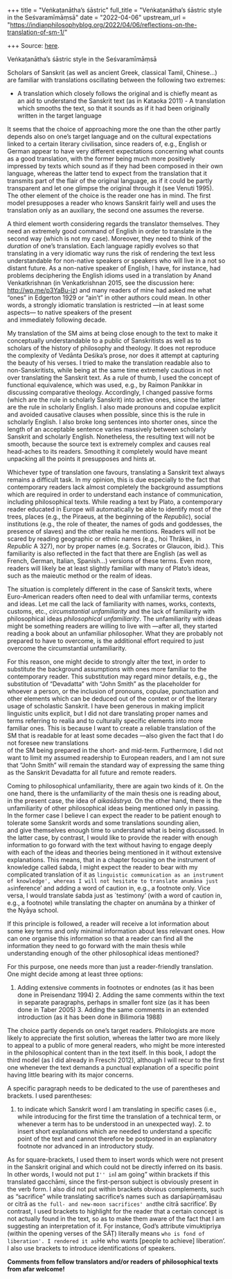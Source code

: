 +++
title = "Veṅkaṭanātha’s śāstric"
full_title = "Veṅkaṭanātha’s śāstric style in the Seśvaramīmāṃsā"
date = "2022-04-06"
upstream_url = "https://indianphilosophyblog.org/2022/04/06/reflections-on-the-translation-of-sm-1/"

+++
Source: [here](https://indianphilosophyblog.org/2022/04/06/reflections-on-the-translation-of-sm-1/).

Veṅkaṭanātha’s śāstric style in the Seśvaramīmāṃsā

Scholars of Sanskrit (as well as ancient Greek, classical Tamil, Chinese…) are familiar with translations oscillating between the following two extremes:

-   A translation which closely follows the original and is chiefly
    meant as an aid to understand the Sanskrit text (as in Kataoka 2011) -   A translation which smooths the text, so that it sounds as if it had
    been originally written in the target language

It seems that the choice of approaching more the one than the other partly depends also on one’s target language and on the cultural expectations linked to a certain literary civilisation, since readers of, e.g., English or German appear to have very different expectations concerning what counts as a good translation, with the former being much more positively impressed by texts which sound as if they had been composed in their own language, whereas the latter tend to expect from the translation that it transmits part of the flair of the original language, as if it could be partly transparent and let one glimpse the original through it (see Venuti 1995). The other element of the choice is the reader one has in mind. The first model presupposes a reader who knows Sanskrit fairly well and uses the translation only as an auxiliary, the second one assumes the reverse.

A third element worth considering regards the translator themselves. They need an extremely good command of English in order to translate in the second way (which is not my case). Moreover, they need to think of the *duration* of one’s translation. Each language rapidly evolves so that translating in a very idiomatic way runs the risk of rendering the text less understandable for non-native speakers or speakers who will live in a not so distant future. As a non-native speaker of English, I have, for instance, had problems deciphering the English idioms used in a translation by Anand Venkatkrishnan (in Venkatkrishnan 2015, see the discussion here: http://wp.me/p3YaBu-jz) and many readers of mine had asked me what “ones” in Edgerton 1929 or “ain’t” in other authors could mean. In other words, a strongly idiomatic translation is restricted —in at least some aspects— to native speakers of the present  
and immediately following decade.

My translation of the SM aims at being close enough to the text to make it conceptually understandable to a public of Sanskritists as well as to scholars of the history of philosophy and theology. It does not reproduce the complexity of Vedānta Deśika’s prose, nor does it attempt at capturing the beauty of his verses. I tried to make the translation readable also to non-Sanskritists, while being at the same time extremely cautious in not over translating the Sanskrit text. As a rule of thumb, I used the concept of functional equivalence, which was used, e.g., by Raimon Panikkar in discussing comparative theology. Accordingly, I changed passive forms (which are the rule in scholarly Sanskrit) into active ones, since the latter are the rule in scholarly English. I also made pronouns and copulae explicit and avoided causative clauses when possible, since this is the rule in scholarly English. I also broke long sentences into shorter ones, since the length of an acceptable sentence varies massively between scholarly Sanskrit and scholarly English. Nonetheless, the resulting text will not be smooth, because the source text is extremely complex and causes real head-aches to its readers. Smoothing it completely would have meant unpacking all the points it presupposes and hints at.

Whichever type of translation one favours, translating a Sanskrit text always remains a difficult task. In my opinion, this is due especially to the fact that contemporary readers lack almost completely the background assumptions which are required in order to understand each instance of communication, including philosophical texts. While reading a text by Plato, a contemporary reader educated in Europe will automatically be able to identify most of the trees, places (e.g., the Piraeus, at the beginning of the *Republic*), social institutions (e.g., the role of theater, the names of gods and goddesses, the presence of slaves) and the other realia he mentions. Readers will not be scared by reading geographic or ethnic names (e.g., hoi Thrâkes, in *Republic* A 327), nor by proper names (e.g. Socrates or Glaucon, ibid.). This familiarity is also reflected in the fact that there are English (as well as French, German, Italian, Spanish…) versions of these terms. Even more, readers will likely be at least slightly familiar with many of Plato’s ideas, such as the maieutic method or the realm of ideas.

The situation is completely different in the case of Sanskrit texts, where Euro-American readers often need to deal with unfamiliar terms, contexts and ideas. Let me call the lack of familiarity with names, works, contexts, customs, etc., *circumstantial unfamiliarity* and the lack of familiarity with philosophical ideas *philosophical unfamiliarity*. The unfamiliarity with ideas might be something readers are willing to live with —after all, they started reading a book about an unfamiliar philosopher. What they are probably not prepared to have to overcome, is the additional effort required to just overcome the circumstantial unfamiliarity.

For this reason, one might decide to strongly alter the text, in order to substitute the background assumptions with ones more familiar to the contemporary reader. This substitution may regard minor details, e.g., the substitution of “Devadatta” with “John Smith” as the placeholder for whoever a person, or the inclusion of pronouns, copulae, punctuation and other elements which can be deduced out of the context or of the literary usage of scholastic Sanskrit. I have been generous in making implicit linguistic units explicit, but I did not dare translating proper names and terms referring to realia and to culturally specific elements into more familiar ones. This is because I want to create a reliable translation of the SM that is readable for at least some decades —also given the fact that I do not foresee new translations  
of the SM being prepared in the short- and mid-term. Furthermore, I did not want to limit my assumed readership to European readers, and I am not sure that “John Smith” will remain the standard way of expressing the same thing as the Sanskrit Devadatta for all future and remote readers.

Coming to philosophical unfamiliarity, there are again two kinds of it. On the one hand, there is the unfamiliarity of the main thesis one is reading about, in the present case, the idea of *aikaśāstrya*. On the other hand, there is the unfamiliarity of other philosophical ideas being mentioned only in passing. In the former case I believe I can expect the reader to be patient enough to tolerate some Sanskrit words and some translations sounding alien,  
and give themselves enough time to understand what is being discussed. In the latter case, by contrast, I would like to provide the reader with enough information to go forward with the text without having to engage deeply with each of the ideas and theories being mentioned in it without extensive explanations. This means, that in a chapter focusing on the instrument of knowledge called śabda, I might expect the reader to bear with my complicated translation of it as `linguistic communication as an instrument of knowledge', whereas I will not hesitate to translate anumāna just as`inference’ and adding a word of caution in, e.g., a footnote only. Vice versa, I would translate śabda just as \`testimony’ (with a word of caution in, e.g., a footnote) while translating the chapter on anumāna by a thinker of the Nyāya school.

If this principle is followed, a reader will receive a lot information about some key terms and only minimal information about less relevant ones. How can one organise this information so that a reader can find all the information they need to go forward with the main thesis while understanding enough of the other philosophical ideas mentioned?

For this purpose, one needs more than just a reader-friendly translation. One might decide among at least three options:

1.  Adding extensive comments in footnotes or endnotes (as it has been
    done in Preisendanz 1994) 2.  Adding the same comments within the text in separate paragraphs,
    perhaps in smaller font size (as it has been done in Taber 2005) 3.  Adding the same comments in an extended introduction (as it has been
    done in Bilimoria 1988)

The choice partly depends on one’s target readers. Philologists are more likely to appreciate the first solution, whereas the latter two are more likely to appeal to a public of more general readers, who might be more interested in the philosophical content than in the text itself. In this book, I adopt the third model (as I did already in Freschi 2012), although I will recur to the first one whenever the text demands a punctual explanation of a specific point having little bearing with its major concerns.

A specific paragraph needs to be dedicated to the use of parentheses and brackets. I used parentheses:

1.  to indicate which Sanskrit word I am translating in specific cases
    (i.e., while introducing for the first time the translation of a
    technical term, or whenever a term has to be understood in an
    unexpected way). 2.  to insert short explanations which are needed to understand a
    specific point of the text and cannot therefore be postponed in an
    explanatory footnote nor advanced in an introductory study.

As for square-brackets, I used them to insert words which were not present in the Sanskrit original and which could not be directly inferred on its basis. In other words, I would not put `I'' in`I am going” within brackets if this translated gacchāmi, since the first-person subject is obviously present in the verb form. I also did not put within brackets obvious complements, such as “sacrifice” while translating sacrifice’s names such as darśapūrṇamāsau or citrā as `the full- and new-moon sacrifices' and`the citrā sacrifice’. By contrast, I used brackets to highlight for the reader that a certain concept is not actually found in the text, so as to make them aware of the fact that I am suggesting an interpretation of it. For instance, God’s attribute vimuktipriya (within the opening verses of the SĀṬ) literally means `who is fond of liberation'. I rendered it as`He who wants \[people to achieve\] liberation’.  
I also use brackets to introduce identifications of speakers.

**Comments from fellow translators and/or readers of philosophical texts from afar welcome!**
